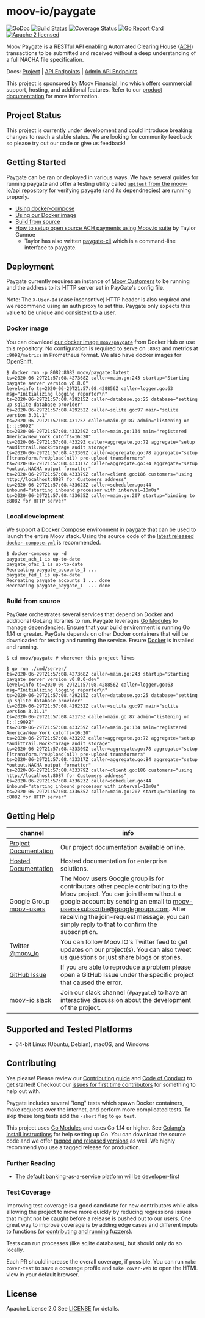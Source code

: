 moov-io/paygate
===

[![GoDoc](https://godoc.org/github.com/moov-io/paygate?status.svg)](https://godoc.org/github.com/moov-io/paygate)
[![Build Status](https://github.com/moov-io/paygate/workflows/Go/badge.svg)](https://github.com/moov-io/paygate/actions)
[![Coverage Status](https://codecov.io/gh/moov-io/paygate/branch/master/graph/badge.svg)](https://codecov.io/gh/moov-io/paygate)
[![Go Report Card](https://goreportcard.com/badge/github.com/moov-io/paygate)](https://goreportcard.com/report/github.com/moov-io/paygate)
[![Apache 2 licensed](https://img.shields.io/badge/license-Apache2-blue.svg)](https://raw.githubusercontent.com/moov-io/paygate/master/LICENSE)

Moov Paygate is a RESTful API enabling Automated Clearing House ([ACH](https://en.wikipedia.org/wiki/Automated_Clearing_House)) transactions to be submitted and received without a deep understanding of a full NACHA file specification.

Docs: [Project](https://github.com/moov-io/paygate/tree/master/docs/) | [API Endpoints](https://moov-io.github.io/paygate/) | [Admin API Endpoints](https://moov-io.github.io/paygate/admin/)

This project is sponsored by Moov Financial, Inc which offers commercial support, hosting, and additional features. Refer to our [product documentation](https://docs.moov.io/paygate/) for more information.

## Project Status

This project is currently under development and could introduce breaking changes to reach a stable status. We are looking for community feedback so please try out our code or give us feedback!

## Getting Started

Paygate can be ran or deployed in various ways. We have several guides for running paygate and offer a testing utility called [`apitest` from the moov-io/api repository](https://github.com/moov-io/api#apitest) for verifying paygate (and its dependnecies) are running properly.

- [Using docker-compose](#local-development)
- [Using our Docker image](#docker-image)
- [Build from source](#build-from-source)
- [How to setup open source ACH payments using Moov.io suite](https://medium.com/@tgunnoe/how-to-setup-open-source-ach-payments-using-moov-io-suite-3586757e45d6) by Taylor Gunnoe
  - Taylor has also written [paygate-cli](https://github.com/tgunnoe/paygate-cli) which is a command-line interface to paygate.

## Deployment

Paygate currently requires an instance of [Moov Customers](https://github.com/moov-io/customers) to be running and the address to its HTTP server set in PayGate's config file.

Note: The `X-User-Id` (case insensntive) HTTP header is also required and we recommend using an auth proxy to set this. Paygate only expects this value to be unique and consistent to a user.

### Docker image

You can download [our docker image `moov/paygate`](https://hub.docker.com/r/moov/paygate/) from Docker Hub or use this repository. No configuration is required to serve on `:8082` and metrics at `:9092/metrics` in Prometheus format. We also have docker images for [OpenShift](https://quay.io/repository/moov/paygate?tab=tags).


```
$ docker run -p 8082:8082 moov/paygate:latest
ts=2020-06-29T21:57:08.427368Z caller=main.go:243 startup="Starting paygate server version v0.8.0"
level=info ts=2020-06-29T21:57:08.428856Z caller=logger.go:63 msg="Initializing logging reporter\n"
ts=2020-06-29T21:57:08.429215Z caller=database.go:25 database="setting up sqlite database provider"
ts=2020-06-29T21:57:08.429252Z caller=sqlite.go:97 main="sqlite version 3.31.1"
ts=2020-06-29T21:57:08.43175Z caller=main.go:87 admin="listening on [::]:9092"
ts=2020-06-29T21:57:08.433259Z caller=main.go:134 main="registered America/New_York cutoffs=16:20"
ts=2020-06-29T21:57:08.43329Z caller=aggregate.go:72 aggregate="setup *audittrail.MockStorage audit storage"
ts=2020-06-29T21:57:08.433309Z caller=aggregate.go:78 aggregate="setup []transform.PreUpload(nil) pre-upload transformers"
ts=2020-06-29T21:57:08.433317Z caller=aggregate.go:84 aggregate="setup *output.NACHA output formatter"
ts=2020-06-29T21:57:08.433379Z caller=client.go:186 customers="using http://localhost:8087 for Customers address"
ts=2020-06-29T21:57:08.433623Z caller=scheduler.go:44 inbound="starting inbound processor with interval=10m0s"
ts=2020-06-29T21:57:08.433635Z caller=main.go:207 startup="binding to :8082 for HTTP server"
```

### Local development

We support a [Docker Compose](https://docs.docker.com/compose/gettingstarted/) environment in paygate that can be used to launch the entire Moov stack. Using the source code of the [latest released `docker-compose.yml`](https://github.com/moov-io/paygate/releases/latest) is recommended.

```
$ docker-compose up -d
paygate_ach_1 is up-to-date
paygate_ofac_1 is up-to-date
Recreating paygate_accounts_1 ...
paygate_fed_1 is up-to-date
Recreating paygate_accounts_1 ... done
Recreating paygate_paygate_1  ... done
```

### Build from source

PayGate orchestrates several services that depend on Docker and additional GoLang libraries to run. Paygate leverages [Go Modules](https://github.com/golang/go/wiki/Modules) to manage dependencies. Ensure that your build environment is running Go 1.14 or greater. PayGate depends on other Docker containers that will be downloaded for testing and running the service. Ensure [Docker](https://docs.docker.com/get-started/) is installed and running.

```
$ cd moov/paygate # wherever this project lives

$ go run ./cmd/server/
ts=2020-06-29T21:57:08.427368Z caller=main.go:243 startup="Starting paygate server version v0.8.0-dev"
level=info ts=2020-06-29T21:57:08.428856Z caller=logger.go:63 msg="Initializing logging reporter\n"
ts=2020-06-29T21:57:08.429215Z caller=database.go:25 database="setting up sqlite database provider"
ts=2020-06-29T21:57:08.429252Z caller=sqlite.go:97 main="sqlite version 3.31.1"
ts=2020-06-29T21:57:08.43175Z caller=main.go:87 admin="listening on [::]:9092"
ts=2020-06-29T21:57:08.433259Z caller=main.go:134 main="registered America/New_York cutoffs=16:20"
ts=2020-06-29T21:57:08.43329Z caller=aggregate.go:72 aggregate="setup *audittrail.MockStorage audit storage"
ts=2020-06-29T21:57:08.433309Z caller=aggregate.go:78 aggregate="setup []transform.PreUpload(nil) pre-upload transformers"
ts=2020-06-29T21:57:08.433317Z caller=aggregate.go:84 aggregate="setup *output.NACHA output formatter"
ts=2020-06-29T21:57:08.433379Z caller=client.go:186 customers="using http://localhost:8087 for Customers address"
ts=2020-06-29T21:57:08.433623Z caller=scheduler.go:44 inbound="starting inbound processor with interval=10m0s"
ts=2020-06-29T21:57:08.433635Z caller=main.go:207 startup="binding to :8082 for HTTP server"
```

## Getting Help

 channel | info
 ------- | -------
 [Project Documentation](https://github.com/moov-io/paygate/tree/master/docs/) | Our project documentation available online.
 [Hosted Documentation](https://docs.moov.io/paygate/) | Hosted documentation for enterprise solutions.
 Google Group [moov-users](https://groups.google.com/forum/#!forum/moov-users)| The Moov users Google group is for contributors other people contributing to the Moov project. You can join them without a google account by sending an email to [moov-users+subscribe@googlegroups.com](mailto:moov-users+subscribe@googlegroups.com). After receiving the join-request message, you can simply reply to that to confirm the subscription.
Twitter [@moov_io](https://twitter.com/moov_io)	| You can follow Moov.IO's Twitter feed to get updates on our project(s). You can also tweet us questions or just share blogs or stories.
[GitHub Issue](https://github.com/moov-io) | If you are able to reproduce a problem please open a GitHub Issue under the specific project that caused the error.
[moov-io slack](https://slack.moov.io/) | Join our slack channel (`#paygate`) to have an interactive discussion about the development of the project.

## Supported and Tested Platforms

- 64-bit Linux (Ubuntu, Debian), macOS, and Windows

## Contributing

Yes please! Please review our [Contributing guide](CONTRIBUTING.md) and [Code of Conduct](https://github.com/moov-io/ach/blob/master/CODE_OF_CONDUCT.md) to get started! Checkout our [issues for first time contributors](https://github.com/moov-io/paygate/contribute) for something to help out with.

Paygate includes several "long" tests which spawn Docker containers, make requests over the internet, and perform more complicated tests. To skip these long tests add the `-short` flag to `go test`.

This project uses [Go Modules](https://github.com/golang/go/wiki/Modules) and uses Go 1.14 or higher. See [Golang's install instructions](https://golang.org/doc/install) for help setting up Go. You can download the source code and we offer [tagged and released versions](https://github.com/moov-io/paygate/releases/latest) as well. We highly recommend you use a tagged release for production.

### Further Reading

- [The default banking-as-a-service platform will be developer-first](https://www.kunle.app/feb-2020-permissionless-issuing.html)

### Test Coverage

Improving test coverage is a good candidate for new contributors while also allowing the project to move more quickly by reducing regressions issues that might not be caught before a release is pushed out to our users. One great way to improve coverage is by adding edge cases and different inputs to functions (or [contributing and running fuzzers](https://github.com/dvyukov/go-fuzz)).

Tests can run processes (like sqlite databases), but should only do so locally.

Each PR should increase the overall coverage, if possible. You can run `make cover-test` to save a coverage profile and `make cover-web` to open the HTML view in your default browser.

## License

Apache License 2.0 See [LICENSE](LICENSE) for details.
